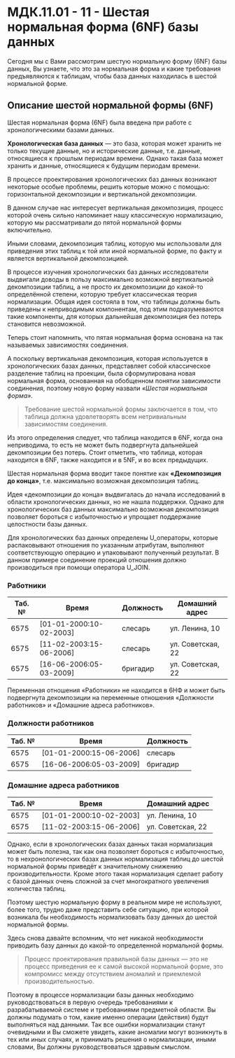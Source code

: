 # МДК.11.01 - 11 - Шестая нормальная форма (6NF) базы данных

Сегодня мы с Вами рассмотрим шестую нормальную форму (6NF) базы данных, Вы узнаете, что это за нормальная форма и какие требования предъявляются к таблицам, чтобы база данных находилась в шестой нормальной форме.

## **Описание шестой нормальной формы (6NF)**

Шестая нормальная форма (6NF) была введена при работе с хронологическими базами данных.

**Хронологическая база данных** — это база, которая может хранить не только текущие данные, но и исторические данные, т.е. данные, относящиеся к прошлым периодам времени. Однако такая база может хранить и данные, относящиеся к будущим периодам времени.

В процессе проектирования хронологических баз данных возникают некоторые особые проблемы, решить которые можно с помощью: горизонтальной декомпозиции и вертикальной декомпозиции.

В данном случае нас интересует вертикальная декомпозиция, процесс которой очень сильно напоминает нашу классическую нормализацию, которую мы рассматривали до пятой нормальной формы включительно.

Иными словами, декомпозиция таблиц, которую мы использовали для приведения этих таблиц к той или иной нормальной форме, по факту и является вертикальной декомпозицией.

В процессе изучения хронологических баз данных исследователи выдвигали доводы в пользу максимально возможной вертикальной декомпозиции таблиц, а не просто их декомпозиции до какой-то определённой степени, которую требует классическая теория нормализации. Общая идея состояла в том, что таблицы должны быть приведены к неприводимым компонентам, под этим подразумеваются такие компоненты, для которых дальнейшая декомпозиция без потерь становится невозможной.

Теперь стоит напомнить, что пятая нормальная форма основана на так называемых зависимостях соединения.

А поскольку вертикальная декомпозиция, которая используется в хронологических базах данных, представляет собой классическое разделение таблиц на проекции, была сформулирована новая нормальная форма, основанная на обобщенном понятии зависимости соединения, поэтому новую форму назвали *«Шестая нормальная форма».*

> Требование шестой нормальной формы заключается в том, что таблица должна удовлетворять всем нетривиальным зависимостям соединения.

Из этого определения следует, что таблица находится в 6NF, когда она неприводима, то есть не может быть подвергнута дальнейшей декомпозиции без потерь. Стоит отметить, что таблица, которая находится в 6NF, также находится и в 5NF, и во всех предыдущих.

Шестая нормальная форма вводит такое понятие как **«Декомпозиция до конца»**, т.е. максимально возможная декомпозиция таблиц.

Идея «декомпозиции до конца» выдвигалась до начала исследований в области хронологических данных, но не нашла поддержки. Однако для хронологических баз данных максимально возможная декомпозиция позволяет бороться с избыточностью и упрощает поддержание целостности базы данных.

Для хронологических баз данных определены U_операторы, которые распаковывают отношения по указанным атрибутам, выполняют соответствующую операцию и упаковывают полученный результат. В данном примере соединение проекций отношения должно производиться при помощи оператора U_JOIN.

### **Работники**

| Таб. № | Время | Должность | Домашний адрес |
| --- | --- | --- | --- |
| 6575 | [01-01-2000:10-02-2003] | слесарь | ул. Ленина, 10 |
| 6575 | [11-02-2003:15-06-2006] | слесарь | ул. Советская, 22 |
| 6575 | [16-06-2006:05-03-2009] | бригадир | ул. Советская, 22 |

Переменная отношения «Работники» не находится в 6НФ и может быть подвергнута декомпозиции на переменные отношения «Должности работников» и «Домашние адреса работников».

### Должности работников

| Таб. № | Время | Должность |
| --- | --- | --- |
| 6575 | [01-01-2000:15-06-2006] | слесарь |
| 6575 | [16-06-2006:05-03-2009] | бригадир |

### **Домашние адреса работников**

| Таб. № | Время | Домашний адрес |
| --- | --- | --- |
| 6575 | [01-01-2000:10-02-2003] | ул. Ленина, 10 |
| 6575 | [11-02-2003:15-06-2006] | ул. Советская, 22 |

Однако, если в хронологических базах данных такая нормализация может быть полезна, так как она позволяет бороться с избыточностью, то в нехронологических базах данных нормализация таблиц до шестой нормальной формы приведёт к значительному снижению производительности. Кроме этого такая нормализация сделает работу с базой данных очень сложной за счет многократного увеличения количества таблиц.

Поэтому шестую нормальную форму в реальном мире не используют, более того, трудно даже представить себе ситуацию, при которой возникала бы необходимость нормализовать базу данных до шестой нормальной формы.

Здесь снова давайте вспомним, что нет никакой необходимости приводить базу данных до какой-то определенной нормальной формы.

> Процесс проектирования правильной базы данных — это не процесс приведения ее к самой высокой нормальной форме, это компромисс между отсутствием аномалий и приемлемой производительностью.

Поэтому в процессе нормализации базы данных необходимо руководствоваться в первую очередь требованиями к разрабатываемой системе и требованиями предметной области. Вы должны подумать о том, какие именно операции (действия) будут выполняться над данными. Так все ошибки нормализации станут очевидными и Вы сможете увидеть, какие аномалии могут возникнуть в тех или иных случаях, и принимать решения о нормализации, иными словами, Вы должны руководствоваться здравым смыслом.

